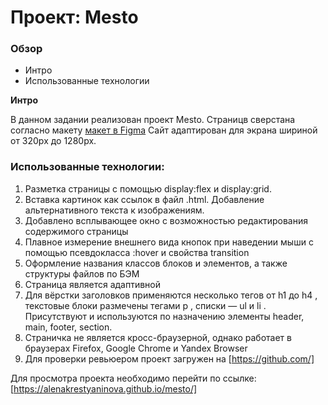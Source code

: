 # Проект: Mesto

### Обзор
* Интро
* Использованные технологии

**Интро**

В данном задании реализован проект Mesto.
Страницв сверстана согласно макету [макет в Figma](https://www.figma.com/file/2cn9N9jSkmxD84oJik7xL7/JavaScript.-Sprint-4?node-id=28212%3A155)
Сайт адаптирован для экрана шириной от 320px до 1280px.

### Использованные технологии:
1. Разметка страницы с помощью display:flex и display:grid.
2. Вставка картинок как ссылок в файл .html. Добавление альтернативного текста к изображениям.
3. Добавлено всплывающее окно с возможностью редактирования содержимого страницы
4. Плавное измерение внешнего вида кнопок при наведении мыши с помощью псевдокласса :hover и свойства transition
5. Оформление названия классов блоков и элементов, а также структуры файлов по БЭМ
6. Страница является адаптивной
7. Для вёрстки заголовков применяются несколько тегов от h1 до h4 , текстовые блоки размечены тегами p , списки — ul и li . Присутствуют и используются по назначению элементы header, main, footer, section.
8. Страничка не является кросс-браузерной, однако работает в браузерах Firefox, Google Chrome и Yandex Browser
9. Для проверки ревьюером проект загружен на [https://github.com/]

Для просмотра проекта необходимо перейти по ссылке: [https://alenakrestyaninova.github.io/mesto/]
